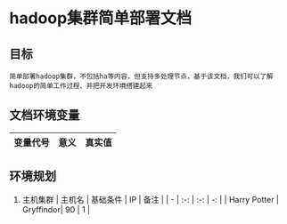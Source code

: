 # hadoop集群简单部署文档

## 目标
    简单部署hadoop集群，不包括ha等内容，但支持多处理节点，基于该文档，我们可以了解hadoop的简单工作过程、并把开发环境搭建起来
## 文档环境变量
| 变量代号 | 意义 | 真实值 |
| - | :-: | -: |


## 环境规划
1. 主机集群
| 主机名 | 基础条件 | IP |  备注 |
| - | :-: | :-: | -: |
| Harry Potter | Gryffindor| 90 | 1 |

